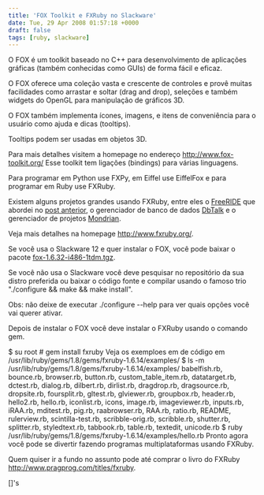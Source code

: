 ```yaml
---
title: 'FOX Toolkit e FXRuby no Slackware'
date: Tue, 29 Apr 2008 01:57:18 +0000
draft: false
tags: [ruby, slackware]
---
```

O FOX é um toolkit baseado no C++ para desenvolvimento de aplicações gráficas (também conhecidas como GUIs) de forma fácil e eficaz.

O FOX oferece uma coleção vasta e crescente de controles e provê muitas facilidades como arrastar e soltar (drag and drop), seleções e também widgets do OpenGL para manipulação de gráficos 3D.

O FOX também implementa ícones, imagens, e itens de conveniência para o usuário como ajuda e dicas (tooltips).

Tooltips podem ser usadas em objetos 3D.

Para mais detalhes visitem a homepage no endereço http://www.fox-toolkit.org/ Esse toolkit tem ligações (bindings) para várias linguagens.

Para programar em Python use FXPy, em Eiffel use EiffelFox e para programar em Ruby use FXRuby.

Existem alguns projetos grandes usando FXRuby, entre eles o [FreeRIDE](http://freeride.rubyforge.org/ "IDE para Ruby") que abordei no [post anterior](http://silvino.net/2008/04/28/usando-o-freeride-no-linux/ "Usando o FreeRIDE no Linux"), o gerenciador de banco de dados [DbTalk](http://www.insula.cz/dbtalk "Gerenciador de banco de dados") e o gerenciador de projetos [Mondrian](http://www.mondrian-ide.com/ "Gerenciador de projetos").

Veja mais detalhes na homepage http://www.fxruby.org/.

Se você usa o Slackware 12 e quer instalar o FOX, você pode baixar o pacote [fox-1.6.32-i486-1tdm.tgz](http://fotoleitura.com/downloads/fox-1.6.32-i486-1tdm.tgz "Pacote para Slackware 12.0").

Se você não usa o Slackware você deve pesquisar no repositório da sua distro preferida ou baixar o código fonte e compilar usando o famoso trio "./configure && make && make install".

Obs: não deixe de executar ./configure --help para ver quais opções você vai querer ativar.

Depois de instalar o FOX você deve instalar o FXRuby usando o comando gem.

$ su root # gem install fxruby Veja os exemploes em de código em /usr/lib/ruby/gems/1.8/gems/fxruby-1.6.14/examples/ $ ls -m /usr/lib/ruby/gems/1.8/gems/fxruby-1.6.14/examples/ babelfish.rb, bounce.rb, browser.rb, button.rb, custom\_table\_item.rb, datatarget.rb, dctest.rb, dialog.rb, dilbert.rb, dirlist.rb, dragdrop.rb, dragsource.rb, dropsite.rb, foursplit.rb, gltest.rb, glviewer.rb, groupbox.rb, header.rb, hello2.rb, hello.rb, iconlist.rb, icons, image.rb, imageviewer.rb, inputs.rb, iRAA.rb, mditest.rb, pig.rb, raabrowser.rb, RAA.rb, ratio.rb, README, rulerview.rb, scintilla-test.rb, scribble-orig.rb, scribble.rb, shutter.rb, splitter.rb, styledtext.rb, tabbook.rb, table.rb, textedit, unicode.rb $ ruby /usr/lib/ruby/gems/1.8/gems/fxruby-1.6.14/examples/hello.rb Pronto agora você pode se divertir fazendo programas multiplataformas usando FXRuby.

Quem quiser ir a fundo no assunto pode até comprar o livro do FXRuby http://www.pragprog.com/titles/fxruby.

\[\]'s